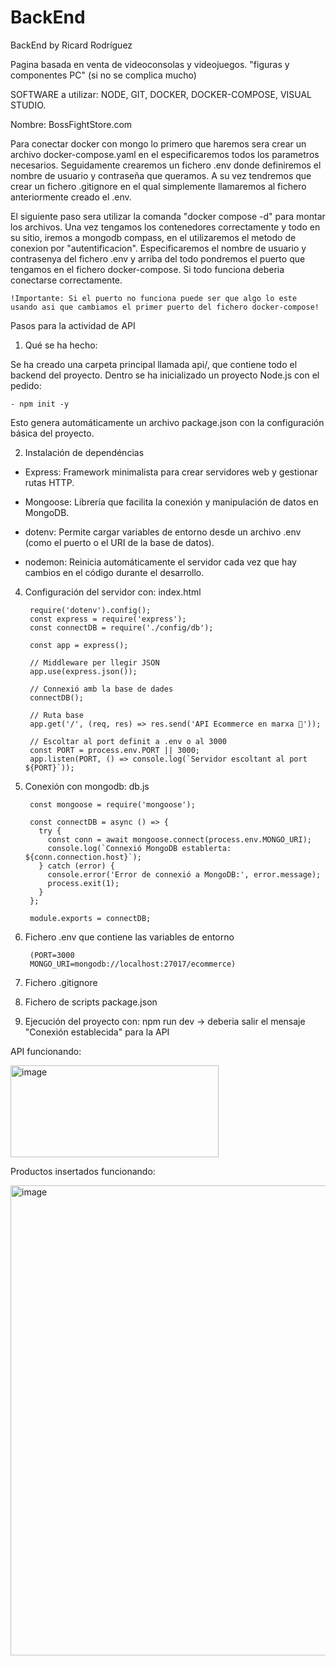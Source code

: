 # BackEnd
BackEnd by Ricard Rodríguez

Pagina basada en venta de videoconsolas y videojuegos. "figuras y componentes PC" (si no se complica mucho)

SOFTWARE a utilizar: NODE, GIT, DOCKER, DOCKER-COMPOSE, VISUAL STUDIO.

Nombre: BossFightStore.com



Para conectar docker con mongo lo primero que haremos sera crear un archivo docker-compose.yaml en el especificaremos todos los parametros necesarios. Seguidamente crearemos un fichero .env donde definiremos el nombre de usuario y contraseña que queramos. A su vez tendremos que crear un fichero .gitignore en el qual simplemente llamaremos al fichero anteriormente creado el .env. 

El siguiente paso sera utilizar la comanda "docker compose -d" para montar los archivos. Una vez tengamos los contenedores correctamente y todo en su sitio, iremos a mongodb compass, en el utilizaremos el metodo de conexion por "autentificacion". Especificaremos el nombre de usuario y contrasenya del fichero .env y arriba del todo pondremos el puerto que tengamos en el fichero docker-compose. Si todo funciona deberia conectarse correctamente.

    !Importante: Si el puerto no funciona puede ser que algo lo este usando asi que cambiamos el primer puerto del fichero docker-compose!



Pasos para la actividad de API

1. Qué se ha hecho:

Se ha creado una carpeta principal llamada api/, que contiene todo el backend del proyecto.
Dentro se ha inicializado un proyecto Node.js con el pedido:

    - npm init -y


Esto genera automáticamente un archivo package.json con la configuración básica del proyecto.

2. Instalación de dependéncias

- Express: Framework minimalista para crear servidores web y gestionar rutas HTTP.

- Mongoose: Librería que facilita la conexión y manipulación de datos en MongoDB.

- dotenv: Permite cargar variables de entorno desde un archivo .env (como el puerto o el URI de la base de datos).

- nodemon: Reinicia automáticamente el servidor cada vez que hay cambios en el código durante el desarrollo.


4. Configuración del servidor con: index.html

        require('dotenv').config();
        const express = require('express');
        const connectDB = require('./config/db');
        
        const app = express();
        
        // Middleware per llegir JSON
        app.use(express.json());
        
        // Connexió amb la base de dades
        connectDB();
        
        // Ruta base
        app.get('/', (req, res) => res.send('API Ecommerce en marxa 🚀'));
        
        // Escoltar al port definit a .env o al 3000
        const PORT = process.env.PORT || 3000;
        app.listen(PORT, () => console.log(`Servidor escoltant al port ${PORT}`));

   
6. Conexión con mongodb: db.js

        const mongoose = require('mongoose');
        
        const connectDB = async () => {
          try {
            const conn = await mongoose.connect(process.env.MONGO_URI);
            console.log(`Connexió MongoDB establerta: ${conn.connection.host}`);
          } catch (error) {
            console.error('Error de connexió a MongoDB:', error.message);
            process.exit(1);
          }
        };
        
        module.exports = connectDB;
   
7. Fichero .env que contiene las variables de entorno
   
        (PORT=3000
        MONGO_URI=mongodb://localhost:27017/ecommerce)
8. Fichero .gitignore

9. Fichero de scripts package.json

10. Ejecución del proyecto con: npm run dev -> deberia salir el mensaje "Conexión establecida" para la API






API funcionando: 

<img width="333" height="147" alt="image" src="https://github.com/user-attachments/assets/43501a7d-e5db-43b0-8aeb-21b72404d225" />




Productos insertados funcionando: 

<img width="642" height="752" alt="image" src="https://github.com/user-attachments/assets/35f5f956-fb92-46eb-a0ea-8065e7a99edf" />



















